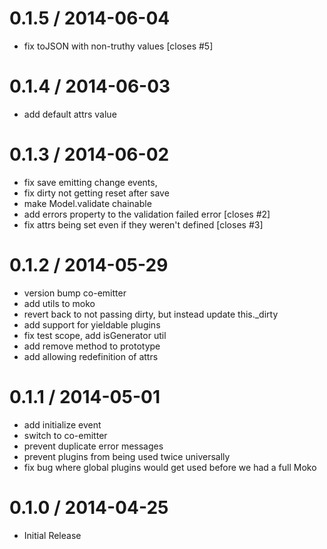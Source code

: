 
0.1.5 / 2014-06-04 
==================

 * fix toJSON with non-truthy values [closes #5]

0.1.4 / 2014-06-03 
==================

 * add default attrs value

0.1.3 / 2014-06-02 
==================

 * fix save emitting change events, 
 * fix dirty not getting reset after save
 * make Model.validate chainable
 * add errors property to the validation failed error [closes #2]
 * fix attrs being set even if they weren't defined [closes #3]

0.1.2 / 2014-05-29 
==================

 * version bump co-emitter
 * add utils to moko
 * revert back to not passing dirty, but instead update this._dirty
 * add support for yieldable plugins
 * fix test scope, add isGenerator util
 * add remove method to prototype
 * add allowing redefinition of attrs

0.1.1 / 2014-05-01 
==================

 * add initialize event
 * switch to co-emitter
 * prevent duplicate error messages
 * prevent plugins from being used twice universally
 * fix bug where global plugins would get used before we had a full Moko

0.1.0 / 2014-04-25 
==================

 * Initial Release
